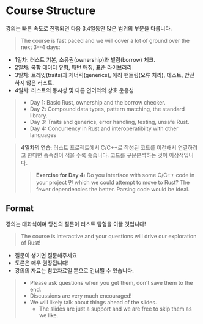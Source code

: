 # Course Structure

강의는 빠른 속도로 진행되면 다음 3,4일동안 많은 범위의 부분을 다룹니다.
> The course is fast paced and we will cover a lot of ground over the next 3--4
days:

* 1일차: 러스트 기본, 소유권(ownership)과 빌림(borrow) 체크.
* 2일차: 복합 데이터 유형, 패턴 매칭, 표준 라이브러리
* 3일차: 트레잇(traits)과 제너릭(generics), 에러 핸들링(오류 처리), 테스트, 안전하지 않은 러스트.
* 4일차: 러스트의 동시성 및 다른 언어와의 상호 운용성
> * Day 1: Basic Rust, ownership and the borrow checker.
> * Day 2: Compound data types,  pattern matching, the standard library.
> * Day 3: Traits and generics, error handling, testing, unsafe Rust.
> * Day 4: Concurrency in Rust and interoperatibilty with other languages

> **4일차의 연습**: 러스트 프로젝트에서 C/C++로 작성된 코드를 이전해서 연결하려고 한다면 종속성이 적을 수록 좋습니다. 코드를 구문분석하는 것이 이상적입니다.
>> **Exercise for Day 4:** Do you interface with some C/C++ code in your project
>면 which we could attempt to move to Rust? The fewer dependencies the better.
>> Parsing code would be ideal.

## Format

강의는 대화식이며 당신의 질문이 러스트 탐험을 이끌 것입니다!
> The course is interactive and your questions will drive our exploration of Rust!

* 질문이 생기면 질문해주세요
* 토론은 매우 권장됩니다!
* 강의의 자료는 참고자료일 뿐으로 건너띌 수 있습니다.
> * Please ask questions when you get them, don't save them to the end.
> * Discussions are very much encouraged!
> * We will likely talk about things ahead of the slides.
>   * The slides are just a support and we are free to skip them as we like.


